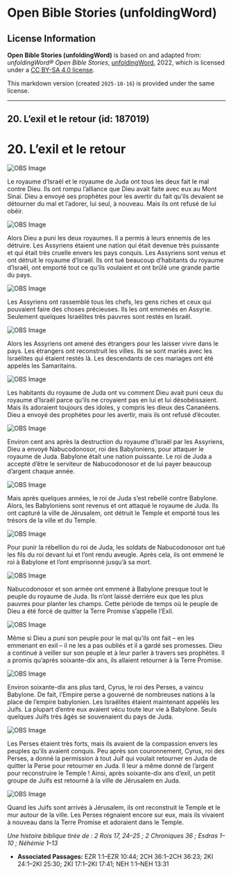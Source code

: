# Open Bible Stories (unfoldingWord)

## License Information

**Open Bible Stories (unfoldingWord)** is based on and adapted from: _unfoldingWord® Open Bible Stories_, [unfoldingWord](https://unfoldingword.org/utw), 2022, which is licensed under a [CC BY-SA 4.0 license](https://creativecommons.org/licenses/by-sa/4.0/legalcode.en).

This markdown version (created `2025-10-16`) is provided under the same license.



--------------------------------

## 20. L’exil et le retour (id: 187019)

20\. L’exil et le retour
========================

![OBS Image](https://cdn.aquifer.bible/aquifer-content/resources/UWOBS/jpg/360px/obs-en-20-01.jpg)

Le royaume d’Israël et le royaume de Juda ont tous les deux fait le mal contre Dieu. Ils ont rompu l’alliance que Dieu avait faite avec eux au Mont Sinaï. Dieu a envoyé ses prophètes pour les avertir du fait qu’ils devaient se détourner du mal et l’adorer, lui seul, à nouveau. Mais ils ont refusé de lui obéir.

![OBS Image](https://cdn.aquifer.bible/aquifer-content/resources/UWOBS/jpg/360px/obs-en-20-02.jpg)

Alors Dieu a puni les deux royaumes. Il a permis à leurs ennemis de les détruire. Les Assyriens étaient une nation qui était devenue très puissante et qui était très cruelle envers les pays conquis. Les Assyriens sont venus et ont détruit le royaume d’Israël. Ils ont tué beaucoup d’habitants du royaume d’Israël, ont emporté tout ce qu’ils voulaient et ont brûlé une grande partie du pays.

![OBS Image](https://cdn.aquifer.bible/aquifer-content/resources/UWOBS/jpg/360px/obs-en-20-03.jpg)

Les Assyriens ont rassemblé tous les chefs, les gens riches et ceux qui pouvaient faire des choses précieuses. Ils les ont emmenés en Assyrie. Seulement quelques Israélites très pauvres sont restés en Israël.

![OBS Image](https://cdn.aquifer.bible/aquifer-content/resources/UWOBS/jpg/360px/obs-en-20-04.jpg)

Alors les Assyriens ont amené des étrangers pour les laisser vivre dans le pays. Les étrangers ont reconstruit les villes. Ils se sont mariés avec les Israélites qui étaient restés là. Les descendants de ces mariages ont été appelés les Samaritains.

![OBS Image](https://cdn.aquifer.bible/aquifer-content/resources/UWOBS/jpg/360px/obs-en-20-05.jpg)

Les habitants du royaume de Juda ont vu comment Dieu avait puni ceux du royaume d’Israël parce qu’ils ne croyaient pas en lui et lui désobéissaient. Mais ils adoraient toujours des idoles, y compris les dieux des Cananéens. Dieu a envoyé des prophètes pour les avertir, mais ils ont refusé d’écouter.

![OBS Image](https://cdn.aquifer.bible/aquifer-content/resources/UWOBS/jpg/360px/obs-en-20-06.jpg)

Environ cent ans après la destruction du royaume d’Israël par les Assyriens, Dieu a envoyé Nabucodonosor, roi des Babyloniens, pour attaquer le royaume de Juda. Babylone était une nation puissante. Le roi de Juda a accepté d’être le serviteur de Nabucodonosor et de lui payer beaucoup d’argent chaque année.

![OBS Image](https://cdn.aquifer.bible/aquifer-content/resources/UWOBS/jpg/360px/obs-en-20-07.jpg)

Mais après quelques années, le roi de Juda s’est rebellé contre Babylone. Alors, les Babyloniens sont revenus et ont attaqué le royaume de Juda. Ils ont capturé la ville de Jérusalem, ont détruit le Temple et emporté tous les trésors de la ville et du Temple.

![OBS Image](https://cdn.aquifer.bible/aquifer-content/resources/UWOBS/jpg/360px/obs-en-20-08.jpg)

Pour punir la rébellion du roi de Juda, les soldats de Nabucodonosor ont tué les fils du roi devant lui et l’ont rendu aveugle. Après cela, ils ont emmené le roi à Babylone et l’ont emprisonné jusqu’à sa mort.

![OBS Image](https://cdn.aquifer.bible/aquifer-content/resources/UWOBS/jpg/360px/obs-en-20-09.jpg)

Nabucodonosor et son armée ont emmené à Babylone presque tout le peuple du royaume de Juda. Ils n’ont laissé derrière eux que les plus pauvres pour planter les champs. Cette période de temps où le peuple de Dieu a été forcé de quitter la Terre Promise s’appelle l’Exil.

![OBS Image](https://cdn.aquifer.bible/aquifer-content/resources/UWOBS/jpg/360px/obs-en-20-10.jpg)

Même si Dieu a puni son peuple pour le mal qu’ils ont fait – en les emmenant en exil – il ne les a pas oubliés et il a gardé ses promesses. Dieu a continué à veiller sur son peuple et à leur parler à travers ses prophètes. Il a promis qu’après soixante\-dix ans, ils allaient retourner à la Terre Promise.

![OBS Image](https://cdn.aquifer.bible/aquifer-content/resources/UWOBS/jpg/360px/obs-en-20-11.jpg)

Environ soixante\-dix ans plus tard, Cyrus, le roi des Perses, a vaincu Babylone. De fait, l’Empire perse a gouverné de nombreuses nations à la place de l’empire babylonien. Les Israélites étaient maintenant appelés les Juifs. La plupart d’entre eux avaient vécu toute leur vie à Babylone. Seuls quelques Juifs très âgés se souvenaient du pays de Juda.

![OBS Image](https://cdn.aquifer.bible/aquifer-content/resources/UWOBS/jpg/360px/obs-en-20-12.jpg)

Les Perses étaient très forts, mais ils avaient de la compassion envers les peuples qu’ils avaient conquis. Peu après son couronnement, Cyrus, roi des Perses, a donné la permission à tout Juif qui voulait retourner en Juda de quitter la Perse pour retourner en Juda. Il leur a même donné de l’argent pour reconstruire le Temple ! Ainsi, après soixante\-dix ans d’exil, un petit groupe de Juifs est retourné à la ville de Jérusalem en Juda.

![OBS Image](https://cdn.aquifer.bible/aquifer-content/resources/UWOBS/jpg/360px/obs-en-20-13.jpg)

Quand les Juifs sont arrivés à Jérusalem, ils ont reconstruit le Temple et le mur autour de la ville. Les Perses régnaient encore sur eux, mais ils vivaient à nouveau dans la Terre Promise et adoraient dans le Temple.

*Une histoire biblique tirée de : 2 Rois 17, 24–25 ; 2 Chroniques 36 ; Esdras 1–10 ; Néhémie 1–13*

* **Associated Passages:** EZR 1:1–EZR 10:44; 2CH 36:1–2CH 36:23; 2KI 24:1–2KI 25:30; 2KI 17:1–2KI 17:41; NEH 1:1–NEH 13:31

